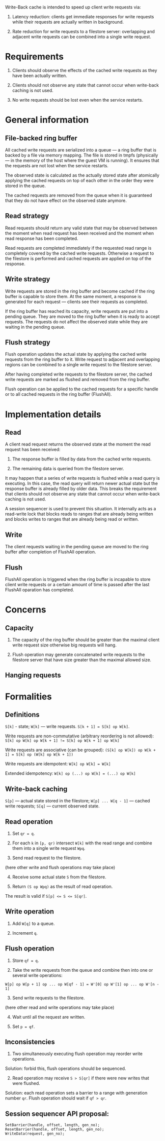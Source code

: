 Write-Back cache is intended to speed up client write requests via:

1. Latency reduction: clients get immediate responses for write requests
while their requests are actually written in background.

2. Rate reduction for write requests to a filestore server: overlapping and
adjacent write requests can be combined into a single write request.


# Requirements

1. Clients should observe the effects of the cached write requests as they
have been actually written.

2. Clients should not observe any state that cannot occur when write-back
caching is not used.

3. No write requests should be lost even when the service restarts.


# General information

## File-backed ring buffer

All cached write requests are serialized into a queue — a ring buffer that
is backed by a file via memory mapping. The file is stored in tmpfs
(physically — in the memory of the host where the guest VM is running).
It ensures that the requests are not lost when the service restarts.

The observed state is calculated as the actually stored state after atomically
applying the cached requests on top of each other in the order they were stored
in the queue.

The cached requests are removed from the queue when it is guaranteed that
they do not have effect on the observed state anymore.


## Read strategy

Read requests should return any valid state that may be observed between the
moment when read request has been received and the moment when read response has
been completed.

Read requests are completed immediately if the requested read range is
сompletely covered by the cached write requests. Otherwise a request to the
filestore is performed and cached requests are applied on top of the response.


## Write strategy

Write requests are stored in the ring buffer and become cached if the ring
buffer is capable to store them. At the same moment, a response is generated
for each request — clients see their requests as completed.

If the ring buffer has reached its capacity, write requests are put into
a pending queue. They are moved to the ring buffer when it is ready to accept
requests. The requests do not affect the observed state while they are waiting
in the pending queue.


## Flush strategy

Flush operation updates the actual state by applying the cached write requests
from the ring buffer to it. Write request to adjacent and overlapping regions
can be combined to a single write request to the filestore server.

After having completed write requests to the filestore server, the cached write
requests are marked as flushed and removed from the ring buffer.

Flush operation can be applied to the cached requests for a specific handle or
to all cached requests in the ring buffer (FlushAll).


# Implementation details

## Read

A client read request returns the observed state at the moment the read request
has been received:

1. The response buffer is filled by data from the cached write requests.

2. The remaining data is queried from the filestore server.

It may happen that a series of write requests is flushed while a read query is
executing. In this case, the read query will return newer actual state but the
response buffer is already filled by older data. This breaks the requirement
that clients should not observe any state that cannot occur when write-back
caching is not used.

A session sequencer is used to prevent this situation. It internally acts as
a read-write lock that blocks reads to ranges that are already being written
and blocks writes to ranges that are already being read or written.


## Write

The client requests waiting in the pending queue are moved to the ring buffer
after completion of FlushAll operation.


## Flush

FlushAll operation is triggered when the ring buffer is incapable to store
client write requests or a certain amount of time is passed after the last
FlushAll oparation has completed.


# Concerns

## Capacity

1. The capacity of the ring buffer should be greater than the maximal client
write request size otherwise big requests will hang.

2. Flush operation may generate concatenated write requests to the filestore
server that have size greater than the maximal allowed size.

## Hanging requests


# Formalities

## Definitions

`S[k]` - state;
`W[k]` — write requests.
`S[k + 1] = S[k] op W[k]`.

Write requests are non-commutative (arbitrary reordering is not allowed):
`S[k] op W[k] op W[k + 1] != S[k] op W[k + 1] op W[k]`

Write requests are associative (can be grouped):
`(S[k] op W[k]) op W[k + 1] = S[k] op (W[k] op W[k + 1])`

Write requests are idempotent:
`W[k] op W[k] = W[k]`

Extended idempotency:
`W[k] op (...) op W[k] = (...) op W[k]`


## Write-back caching

`S[p]` — actual state stored in the filestore;
`W[p] ... W[q - 1]` — cached write requests;
`S[q]` — current observed state.


## Read operation

1. Set `qr = q`.

2. For each `k` in `[p, qr)` intersect `W[k]` with the read range and combine
them into a single write request `Wpq`.

3. Send read request to the filestore.

(here other write and flush operations may take place)

4. Receive some actual state `S` from the filestore.

5. Return `(S op Wpq)` as the result of read operation.

The result is valid if `S[p] <= S <= S[qr]`.


## Write operation

1. Add `W[q]` to a queue.

2. Increment `q`.


## Flush operation

1. Store `qf = q`.

2. Take the write requests from the queue and combine then into one or several
write operations:

`W[p] op W[p + 1] op ... op W[qf - 1] = W'[0] op W'[1] op ... op W'[n - 1]`

3. Send write requests to the filestore.

(here other read and write operations may take place)

4. Wait until all the request are written.

5. Set `p = qf`.


## Inconsistencies

1. Two simultaneously executing flush operation may reorder write operations.

Solution: forbid this, flush operations should be sequenced.

2. Read operation may receive `S > S[qr]` if there were new writes that were
flushed.

Solution: each read operation sets a barrier to a range with generation
number `qr`. Flush operation should wait if `qf > qr`.


## Session sequencer API proposal:

```
SetBarrier(handle, offset, length, gen_no);
ResetBarrier(handle, offset, length, gen_no);
WriteData(request, gen_no);
```
